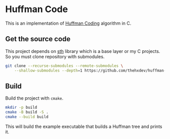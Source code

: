 # Huffman Code
This is an implementation of [Huffman Coding](https://en.wikipedia.org/wiki/Huffman_coding) algorithm in C.

## Get the source code
This project depends on [sth](https://github.com/thehxdev/sth) library which is a base layer or my C projects.
So you must clone repository with submodules.
```bash
git clone --recurse-submodules --remote-submodules \
    --shallow-submodules --depth=1 https://github.com/thehxdev/huffman-code
```

## Build
Build the project with `cmake`.
```bash
mkdir -p build
cmake -B build -S .
cmake --build build
```
This will build the example executable that builds a Huffman tree and prints it.
